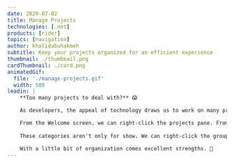 ```yaml
---
date: 2020-07-02
title: Manage Projects
technologies: [.net]
products: [rider]
topics: [navigation]
author: khalidabuhakmeh
subtitle: Keep your projects organized for an efficient experience
thumbnail: ./thumbnail.png
cardThumbnail: ./card.png
animatedGif:
  file: './manage-projects.gif'
  width: 500
leadin: |
    **Too many projects to deal with?** 😱

    As developers, the appeal of technology draws us to work on many projects, sometimes a few too many. It can be overwhelming to find the project we were working on completing. Luckily<!--more-->, with Rider, we can organize our projects into categories that make sense to us.

    From the Welcome screen, we can right-click the projects pane. From the context menu, we can create a **New Project Group** naming it whatever we want. Finally, we can right-click our projects and move them into the newly created category. 
    
    These categories aren't only for show. We can right-click the group and choose to **Open All Projects In Group** in one fell swoop.

    With a little bit of organization comes excellent strengths. 💪
---
```

